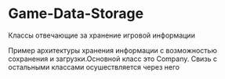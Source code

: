 # Game-Data-Storage
Классы отвечающие за хранение игровой информации


Пример архитектуры хранения информации с возможностью сохранения и загрузки.Основной класс это Company. Свизь с остальными классами осушествляется через него

